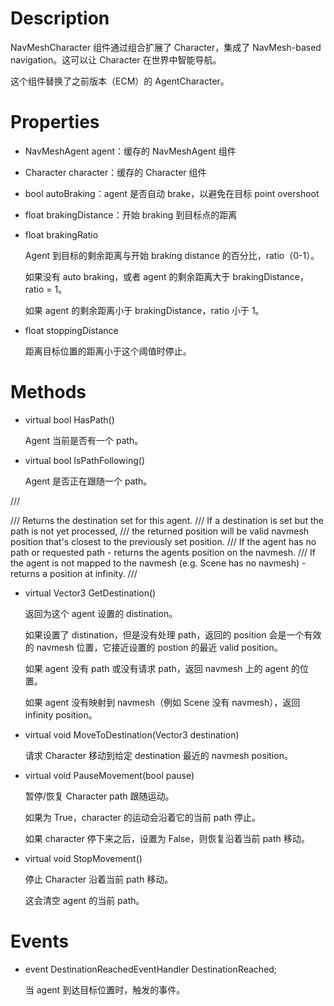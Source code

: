 # Description

NavMeshCharacter 组件通过组合扩展了 Character，集成了 NavMesh-based navigation。这可以让 Character 在世界中智能导航。

这个组件替换了之前版本（ECM）的 AgentCharacter。

# Properties

- NavMeshAgent agent：缓存的 NavMeshAgent 组件

- Character character：缓存的 Character 组件

- bool autoBraking：agent 是否自动 brake，以避免在目标 point overshoot

- float brakingDistance：开始 braking 到目标点的距离

- float brakingRatio

  Agent 到目标的剩余距离与开始 braking distance 的百分比，ratio（0-1）。

  如果没有 auto braking，或者 agent 的剩余距离大于 brakingDistance，ratio = 1。

  如果 agent 的剩余距离小于 brakingDistance，ratio 小于 1。

- float stoppingDistance

  距离目标位置的距离小于这个阈值时停止。

# Methods

- virtual bool HasPath()

  Agent 当前是否有一个 path。

- virtual bool IsPathFollowing()

  Agent 是否正在跟随一个 path。

/// <summary>
/// Returns the destination set for this agent.
/// If a destination is set but the path is not yet processed,
/// the returned position will be valid navmesh position that's closest to the previously set position.
/// If the agent has no path or requested path - returns the agents position on the navmesh.
/// If the agent is not mapped to the navmesh (e.g. Scene has no navmesh) - returns a position at infinity.
/// </summary>
        
- virtual Vector3 GetDestination()

  返回为这个 agent 设置的 distination。

  如果设置了 distination，但是没有处理 path，返回的 position 会是一个有效的 navmesh 位置，它接近设置的 postion 的最近 valid position。

  如果 agent 没有 path 或没有请求 path，返回 navmesh 上的 agent 的位置。

  如果 agent 没有映射到 navmesh（例如 Scene 没有 navmesh），返回 infinity position。

- virtual void MoveToDestination(Vector3 destination)

  请求 Character 移动到给定 destination 最近的 navmesh position。

- virtual void PauseMovement(bool pause)

  暂停/恢复 Character path 跟随运动。

  如果为 True，character 的运动会沿着它的当前 path 停止。

  如果 character 停下来之后，设置为 False，则恢复沿着当前 path 移动。

- virtual void StopMovement()

  停止 Character 沿着当前 path 移动。

  这会清空 agent 的当前 path。

# Events

- event DestinationReachedEventHandler DestinationReached;

  当 agent 到达目标位置时，触发的事件。
